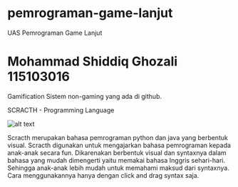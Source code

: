 # pemrograman-game-lanjut

UAS Pemrograman Game Lanjut

Mohammad Shiddiq Ghozali
115103016
========================
Gamification Sistem non-gaming yang ada di github.

SCRACTH - Programming Language

![alt text](https://assets.pcmag.com/media/images/367306-scratch-from-mit.jpg?width=530&height=345)

Scracth merupakan bahasa pemrograman python dan java yang berbentuk visual. Scracth digunakan untuk mengajarkan bahasa pemrograman 
kepada anak-anak secara fun. Dikarenakan berbentuk visual dan syntaxnya dalam bahasa yang mudah dimengerti yaitu memakai 
bahasa Inggris sehari-hari. Sehingga anak-anak lebih mudah untuk memahami maksud dari syntaxnya. Cara menggunakannya 
hanya dengan click and drag syntax saja.

